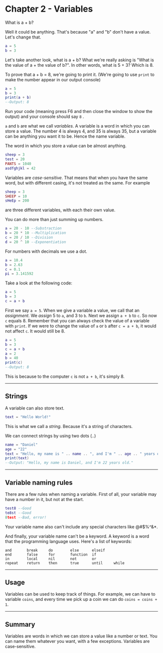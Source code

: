 # Chapter 2 - Variables
What is a + b?

Well it could be anything. That's because "a" and "b" don't have a value. Let's change that.

```lua
a = 5
b = 3
```

Let's take another look, what is a + b? What we're really asking is "What is the value of a + the value of b?". In other words, what is 5 + 3? Which is 8.

To prove that a + b = 8, we're going to print it. (We're going to use `print` to make the number appear in our output console)

```lua
a = 5
b = 3
print(a + b)
--Output: 8
```

Run your code (meaning press F6 and then close the window to show the output) and your console should say `8` .

`a` and `b` are what we call *variables*. A variable is a word in which you can store a value. The number 4 is always 4, and 35 is always 35, but a variable can be anything you want it to be. Hence the name variable.

The word in which you store a value can be almost anything.
```lua
sheep = 3
test = 20
PANTS = 1040
asdfghjkl = 42
```

Variables are *case-sensitive*. That means that when you have the same word, but with different casing, it's not treated as the same. For example
```lua
sheep = 3
SHEEP = 10
sHeEp = 200
```
are three different variables, with each their own value.

You can do more than just summing up numbers.
```lua
a = 20 - 10 --Substraction
b = 20 * 10 --Multiplication
c = 20 / 10 --Division
d = 20 ^ 10 --Exponentiation
```
For numbers with decimals we use a dot.

```lua
a = 10.4
b = 2.63
c = 0.1
pi = 3.141592
```

Take a look at the following code:

```lua
a = 5
b = 3
c = a + b
```

First we say `a = 5`. When we give a variable a value, we call that an *assignment*. We *assign* 5 to `a`, and 3 to `b`. Next we assign `a + b` to `c`. So now `c` equals 8. Remember that you can always check the value of a variable with `print`. If we were to change the value of `a` or `b` after `c = a + b`, it would not affect `c`. It would still be 8.

```lua
a = 5
b = 3
c = a + b
a = 2
b = 40
print(c)
--Output: 8
```
This is because to the computer `c` is not `a + b`, it's simply 8.

___
## Strings
A variable can also store text.
```lua
text = "Hello World!"
```
This is what we call a *string*. Because it's a string of characters.

We can connect strings by using two dots (..)
```lua
name = "Daniel"
age = "22"
text = "Hello, my name is " .. name .. ", and I'm " .. age .. " years old."
print(text)
--Output: "Hello, my name is Daniel, and I'm 22 years old."
```
___

## Variable naming rules
There are a few rules when naming a variable. First of all, your variable may have a number in it, but not at the start.

```lua
test8 --Good
te8st --Good
8test --Bad, error!
```

Your variable name also can't include any special characters like @#$%^&*.

And finally, your variable name can't be a keyword. A keyword is a word that the programming language uses. Here's a list of keywords:

```nil
and       break     do        else      elseif
end       false     for       function  if
in        local     nil       not       or
repeat    return    then      true      until     while
```

___

## Usage

Variables can be used to keep track of things. For example, we can have to variable `coins`, and every time we pick up a coin we can do `coins = coins + 1`.

___

## Summary
Variables are words in which we can store a value like a number or text. You can name them whatever you want, with a few exceptions. Variables are case-sensitive.